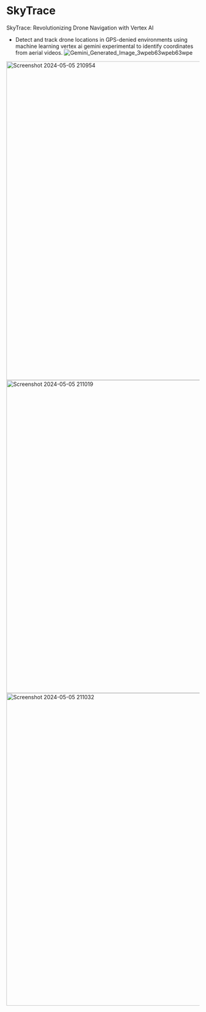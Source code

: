 # SkyTrace
SkyTrace: Revolutionizing Drone Navigation with Vertex AI
- Detect and track drone locations in GPS-denied environments using machine learning vertex ai gemini experimental to identify coordinates from aerial videos.
![Gemini_Generated_Image_3wpeb63wpeb63wpe](https://github.com/MiChaelinzo/SkyTrace/assets/68110223/27d6b2f6-727f-4e00-aeac-b4279662c771)
<img width="830" alt="Screenshot 2024-05-05 210954" src="https://github.com/MiChaelinzo/SkyTrace/assets/68110223/649b5575-89db-45f9-85db-70ce699fc8f1">
<img width="815" alt="Screenshot 2024-05-05 211019" src="https://github.com/MiChaelinzo/SkyTrace/assets/68110223/71b621d5-07ab-4571-9143-0291493fca83">
<img width="814" alt="Screenshot 2024-05-05 211032" src="https://github.com/MiChaelinzo/SkyTrace/assets/68110223/606c1f6b-6c3e-413d-b674-5a2054d1a3bb">
